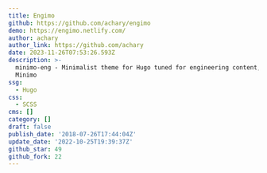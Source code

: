 ```yaml
---
title: Engimo
github: https://github.com/achary/engimo
demo: https://engimo.netlify.com/
author: achary
author_link: https://github.com/achary
date: 2023-11-26T07:53:26.593Z
description: >-
  minimo-eng - Minimalist theme for Hugo tuned for engineering content, based on
  Minimo
ssg:
  - Hugo
css:
  - SCSS
cms: []
category: []
draft: false
publish_date: '2018-07-26T17:44:04Z'
update_date: '2022-10-25T19:39:37Z'
github_star: 49
github_fork: 22
---
```

